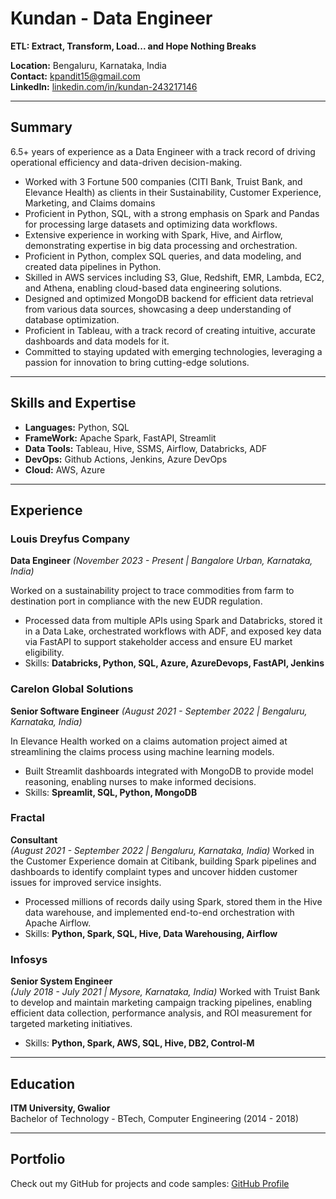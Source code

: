 # Kundan - Data Engineer

__ETL: Extract, Transform, Load... and Hope Nothing Breaks__

__Location:__ Bengaluru, Karnataka, India  
__Contact:__ [kpandit15@gmail.com](mailto:kpandit15@gmail.com)  
__LinkedIn:__ [linkedin.com/in/kundan-243217146](https://www.linkedin.com/in/kundan-243217146)

---

## Summary
6.5+ years of experience as a Data Engineer with a track record of driving operational efficiency and data-driven decision-making.

- Worked with 3 Fortune 500 companies (CITI Bank, Truist Bank, and Elevance Health) as clients in their Sustainability, Customer Experience, Marketing, and Claims domains
- Proficient in Python, SQL, with a strong emphasis on Spark and Pandas for processing large datasets and optimizing data workflows.
- Extensive experience in working with Spark, Hive, and Airflow, demonstrating expertise in big data processing and orchestration.
- Proficient in Python, complex SQL queries, and data modeling, and created data pipelines in Python.
- Skilled in AWS services including S3, Glue, Redshift, EMR, Lambda, EC2, and Athena, enabling cloud-based data engineering solutions.
- Designed and optimized MongoDB backend for efficient data retrieval from various data sources, showcasing a deep understanding of database optimization.
- Proficient in Tableau, with a track record of creating intuitive, accurate dashboards and data models for it.
- Committed to staying updated with emerging technologies, leveraging a passion for innovation to bring cutting-edge
solutions.
---

## Skills and Expertise
- __Languages:__ Python, SQL
- __FrameWork:__ Apache Spark, FastAPI, Streamlit
- __Data Tools:__ Tableau, Hive, SSMS, Airflow, Databricks, ADF
- __DevOps:__ Github Actions, Jenkins, Azure DevOps
- __Cloud:__ AWS, Azure


---

## Experience

### __Louis Dreyfus Company__
__Data Engineer__
_(November 2023 - Present | Bangalore Urban, Karnataka, India)_

Worked on a sustainability project to trace commodities from farm to destination port in compliance with the new EUDR
regulation.
- Processed data from multiple APIs using Spark and Databricks, stored it in a Data Lake, orchestrated workflows with
ADF, and exposed key data via FastAPI to support stakeholder access and ensure EU market eligibility.
- Skills: __Databricks, Python, SQL, Azure, AzureDevops, FastAPI, Jenkins__

### __Carelon Global Solutions__
__Senior Software Engineer__
_(August 2021 - September 2022 | Bengaluru, Karnataka, India)_

In Elevance Health worked on a claims automation project aimed at streamlining the claims process using machine
learning models.
- Built Streamlit dashboards integrated with MongoDB to provide model reasoning, enabling nurses to make informed
decisions.
- Skills: __Spreamlit, SQL, Python, MongoDB__

### __Fractal__
__Consultant__  
_(August 2021 - September 2022 | Bengaluru, Karnataka, India)_
Worked in the Customer Experience domain at Citibank, building Spark pipelines and dashboards to identify complaint
types and uncover hidden customer issues for improved service insights.
- Processed millions of records daily using Spark, stored them in the Hive data warehouse, and implemented end-to-end
orchestration with Apache Airflow.
- Skills: __Python, Spark, SQL, Hive, Data Warehousing, Airflow__

### __Infosys__
__Senior System Engineer__  
_(July 2018 - July 2021 | Mysore, Karnataka, India)_ 
Worked with Truist Bank to develop and maintain marketing campaign tracking pipelines, enabling efficient data
collection, performance analysis, and ROI measurement for targeted marketing initiatives.
- Skills: __Python, Spark, AWS, SQL, Hive, DB2, Control-M__

---

## Education
__ITM University, Gwalior__  
Bachelor of Technology - BTech, Computer Engineering (2014 - 2018)

---

## Portfolio

Check out my GitHub for projects and code samples: [GitHub Profile](#)

